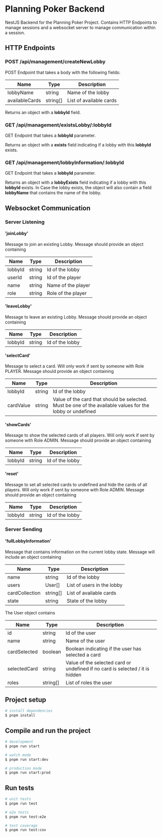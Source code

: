 # Planning Poker Backend

NestJS Backend for the Planning Poker Project.
Contains HTTP Endpoints to manage sessions and a websocket server to manage communication within a session.

## HTTP Endpoints

### POST /api/management/createNewLobby

POST Endpoint that takes a body with the following fields:

| Name           | Type     | Description             |
| -------------- | -------- | ----------------------- |
| lobbyName      | string   | Name of the lobby       |
| availableCards | string[] | List of available cards |

Returns an object with a **lobbyId** field.

### GET /api/management/existsLobby/:lobbyId

GET Endpoint that takes a **lobbyId** parameter.

Returns an object with a **exists** field indicating if a lobby with this **lobbyId** exists.

### GET /api/management/lobbyInformation/:lobbyId

GET Endpoint that takes a **lobbyId** parameter.

Returns an object with a **lobbyExists** field indicating if a lobby with this **lobbyId** exists.
In Case the lobby exists, the object will also contain a field **lobbyName** that contains the name of the lobby.

## Websocket Communication

### Server Listening

#### 'joinLobby'

Message to join an existing Lobby.
Message should provide an object containing

| Name    | Type   | Description        |
| ------- | ------ | ------------------ |
| lobbyId | string | Id of the lobby    |
| userId  | string | Id of the player   |
| name    | string | Name of the player |
| role    | string | Role of the player |

#### 'leaveLobby'

Message to leave an existing Lobby.
Message should provide an object containing

| Name    | Type   | Description     |
| ------- | ------ | --------------- |
| lobbyId | string | Id of the lobby |

#### 'selectCard'

Message to select a card.
Will only work if sent by someone with Role PLAYER.
Message should provide an object containing

| Name      | Type   | Description                                                                                               |
| --------- | ------ | --------------------------------------------------------------------------------------------------------- |
| lobbyId   | string | Id of the lobby                                                                                           |
| cardValue | string | Value of the card that should be selected. Must be one of the available values for the lobby or undefined |

#### 'showCards'

Message to show the selected cards of all players.
Will only work if sent by someone with Role ADMIN.
Message should provide an object containing

| Name    | Type   | Description     |
| ------- | ------ | --------------- |
| lobbyId | string | Id of the lobby |

#### 'reset'

Message to set all selected cards to undefined and hide the cards of all players.
Will only work if sent by someone with Role ADMIN.
Message should provide an object containing

| Name    | Type   | Description     |
| ------- | ------ | --------------- |
| lobbyId | string | Id of the lobby |

### Server Sending

#### 'fullLobbyInformation'

Message that contains information on the current lobby state.
Message will include an object containing

| Name           | Type     | Description                |
| -------------- | -------- | -------------------------- |
| name           | string   | Id of the lobby            |
| users          | User[]   | List of users in the lobby |
| cardCollection | string[] | List of available cards    |
| state          | string   | State of the lobby         |

The User object contains

| Name         | Type     | Description                                                                   |
| ------------ | -------- | ----------------------------------------------------------------------------- |
| id           | string   | Id of the user                                                                |
| name         | string   | Name of the user                                                              |
| cardSelected | boolean  | Boolean indicating if the user has selected a card                            |
| selectedCard | string   | Value of the selected card or undefined if no card is selected / it is hidden |
| roles        | string[] | List of roles the user                                                        |

## Project setup

```bash
# install dependencies
$ pnpm install
```

## Compile and run the project

```bash
# development
$ pnpm run start

# watch mode
$ pnpm run start:dev

# production mode
$ pnpm run start:prod
```

## Run tests

```bash
# unit tests
$ pnpm run test

# e2e tests
$ pnpm run test:e2e

# test coverage
$ pnpm run test:cov
```
